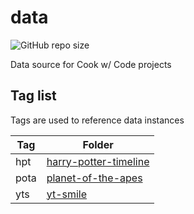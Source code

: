 # data

![GitHub repo size](https://img.shields.io/github/repo-size/cookwcode/data)

Data source for Cook w/ Code projects

## Tag list

Tags are used to reference data instances

| Tag | Folder |
|-----|--------|
| hpt | [harry-potter-timeline](harry-potter-timeline) |
| pota | [planet-of-the-apes](/planet-of-the-apes) |
| yts | [yt-smile](/yt-smile) |